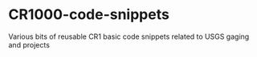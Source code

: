 # CR1000-code-snippets
Various bits of reusable CR1 basic code snippets related to USGS gaging and projects
